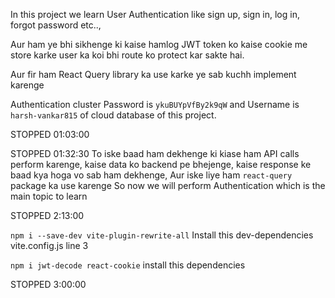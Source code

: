 In this project we learn User Authentication like sign up, sign in, log in, forgot password etc..,

Aur ham ye bhi sikhenge ki kaise hamlog JWT token ko kaise cookie me store karke user ka koi bhi route ko protect kar sakte hai.

Aur fir ham React Query library ka use karke ye sab kuchh implement karenge

Authentication cluster Password is `ykuBUYpVfBy2k9qW` and Username is `harsh-vankar815` of cloud database of this project.

STOPPED 01:03:00


STOPPED 01:32:30
To iske baad ham dekhenge ki kiase ham API calls perform karenge, kaise data ko backend pe bhejenge, kaise response ke baad kya hoga vo sab ham dekhenge, 
Aur iske liye ham `react-query` package ka use karenge
So now we will perform Authentication which is the main topic to learn


STOPPED 2:13:00


`npm i --save-dev vite-plugin-rewrite-all` Install this dev-dependencies
vite.config.js line 3

`npm i jwt-decode react-cookie` install this dependencies


STOPPED 3:00:00